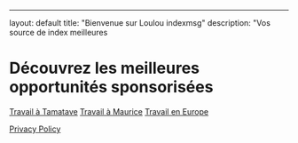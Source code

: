 ---
layout: default
title: "Bienvenue sur Loulou indexmsg"
description: "Vos source de index meilleures 


#   Découvrez les meilleures opportunités sponsorisées 

<!-- Page d'accueil -->
<a href="page1/" class="bouton-acceuil">Travail à Tamatave</a>
<a href="page2/" class="bouton-acceuil">Travail à Maurice</a>
<a href="page3/" class="bouton-acceuil">Travail en Europe</a>

[Privacy Policy](privacy.md)
